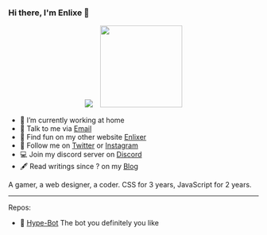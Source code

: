 ### Hi there, I'm Enlixe 👋

<!--<img align="right" src="https://github-readme-stats.vercel.app/api?username=enlixe&title_color=fff&text_color=fff&icon_color=ccc&bg_color=000&hide_title=true&show_icons=true" />-->
<p align="center">
  <img src="https://github-readme-stats.vercel.app/api?username=enlixe&show_icons=true&hide_title=true">&nbsp;&nbsp;&nbsp;&nbsp;<img height="165"  src="https://github-readme-stats.vercel.app/api/top-langs/?username=enlixe&layout=compact&langs_count=10" />

- 🔭 I’m currently working at home
- 📮 Talk to me via [Email](mailto:enlixeid@gmail.com)
- 📱 Find fun on my other website [Enlixer](https://enlixer.carrd.co)
- 🤳 Follow me on [Twitter](https://twitter.com/enlixeid) or [Instagram](https://www.instagram.com/star_bubbless/)
- 💻 Join my discord server on [Discord](https://discord.gg/GCyF49m)
- 🖋 Read writings since ? on my [Blog](#)

A gamer, a web designer, a coder. CSS for 3 years, JavaScript for 2 years.

---

Repos:

- 🤖 [Hype-Bot](https://github.com/Enlixe/HYPE-Bot) The bot you definitely you like

<!--
**Enlixe/Enlixe** is a ✨ _special_ ✨ repository because its `README.md` (this file) appears on your GitHub profile.
Here are some ideas to get you started:
- 🌱 I’m currently learning ...
- 👯 I’m looking to collaborate on ...
- 🤔 I’m looking for help with ...
- 💬 Ask me about ...
- 📫 How to reach me: ...
- 😄 Pronouns: ...
- ⚡ Fun fact: ...
-->
